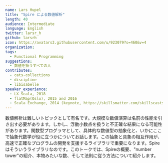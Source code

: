 ```yaml
---
name: Lars Hupel
title: "Spire による数値解析"
length: 40
audience: Intermediate
language: English
twitter: larsr_h
github: larsrh
icon: https://avatars3.githubusercontent.com/u/923079?s=460&v=4
organization: 
tags:
  - Functional Programming
suggestions:
  - 数値を扱うすべての人
contributes:
  - cats-collections
  - discipline
  - libisabelle
speaker_experience:
  - LX Scala, 2018
  - flatMap(Oslo), 2015 and 2016
  - Scala Exchange, 2014 (keynote, https://skillsmatter.com/skillscasts/5827-state-of-the-typelevel)
---
```

数値解析は難しいトピックとして有名です。大規模な数値演算は名前の性能を引き出す必要があります。しかし、浮動小数点を扱うと不正確な結果になる可能性があります。関数型プログラマとして、具体的な数値型の抽象化と、いかにここで抽象代数学が役に立つかについてお話します。この抽象と具象の相互作用が、高速で正確なプログラムの開発を支援するライブラリで重要になります。Spireはそういうライブラリなのです。このトークでは、Spireの概要、"number tower"の紹介、本物みたいな数、そして法則に従う方法について紹介します。
